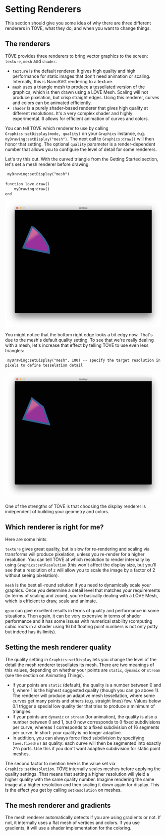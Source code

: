 # Setting Renderers
This section should give you some idea of why there are three different renderers in TÖVE, what they do, and when you want to change things.

##  The renderers
TÖVE provides three renderers to bring vector graphics to the screen: `texture`, `mesh` and `shader`:

* `texture` is the default renderer. It gives high quality and high performance for static images that don't need animation or scaling. Internally, this is NanoSVG rendering to a texture.
*  `mesh` uses a triangle mesh to produce a tessellated version of the graphics, which is then drawn using a LÖVE Mesh. Scaling will not produce pixelation, but crisp straight edges. Using this renderer,  curves and colors can be animated efficiently.
* `shader` is a purely shader-based renderer that gives high quality at different resolutions. It's a very complex shader and highly experimental. It allows for efficient animation of curves and colors.

You can tell TÖVE which renderer to use by calling `Graphics:setDisplay(mode, quality)` on your `Graphics` instance, e.g. `myDrawing:setDisplay("mesh")`. The next call to `Graphics:draw()` will then honor that setting. The optional `quality` parameter is a render-dependent number that allows you to configure the level of detail for some renderers.

Let's try this out. With the curved triangle from the Getting Started section, let's set a mesh renderer before drawing:

```
 myDrawing:setDisplay("mesh")

function love.draw()
	myDrawing:draw()
end
```

![](images/tutorial/triangle-mesh-fine.jpg)

You might notice that the bottom right edge looks a bit edgy now. That's due to the mesh's default quality setting. To see that we're really dealing with a mesh, let's increase that effect by telling TÖVE to use even less triangles:

```
 myDrawing:setDisplay("mesh", 100) -- specify the target resolution in pixels to define tesselation detail
```

![](images/tutorial/mesh-low.jpg)

One of the strengths of TÖVE is that choosing the display renderer is independent of building your geometry and colors.

##  Which renderer is right for me?
Here are some hints:

`texture` gives great quality, but is slow for re-rendering and scaling via transforms will produce pixelation, unless you re-render for a higher resolution. You can tell TÖVE at which resolution to render internally by using `Graphics:setResolution` (this won't affect the display size, but you'll see that a resolution of `2` will allow you to scale the image by a factor of 2 without seeing pixelation).

`mesh` is the best all-round solution if you need to dynamically scale your graphics. Once you determine a detail level that matches your requirements (in terms of scaling and zoom), you're basically dealing with a LÖVE Mesh, which is efficient to draw, scale and animate.

`gpux` can give excellent results in terms of quality and performance in some situations. Then again, it can be very expensive in terms of shader performance and it has some issues with numerical stability (computing cubic roots in a shader using 16 bit floating point numbers is not only potty but indeed has its limits).

## Setting the mesh renderer quality
The quality setting in `Graphics:setDisplay`  lets you change the level of the detail the mesh renderer tessellates its mesh. There are two meanings of this values, depending on whether your points are `static`, `dynamic` or `stream` (see the section on Animating Things).

* If your points are `static` (default), the quality is a number between 0 and 1, where 1 is the highest suggested quality (though you can go above 1). The renderer will produce an adaptive mesh tessellation, where some curves get many points and others (e.g. straight lines) few. Values below 0.1 trigger a special low quality tier that tries to produce a minimum of triangles.
* If your points are `dynamic` or `stream` (for animation), the quality is also a number between 0 and 1, but 0 now corresponds to 0 fixed subdivisions per curve, whereas 1 corresponds to a fixed subdivision of 16 segments per curve. In short: your quality is no longer adaptive.
* In addition, you can always force fixed subdivision by specifying `tove.fixed(n)` as quality: each curve will then be segmented into exactly 2^n parts. Use this if you don't want adaptive subdivision for static point meshes.

The second factor to mention here is the value set via `Graphics:setResolution`. TÖVE internally scales meshes before applying the quality settings. That means that setting a higher resolution will yield a higher quality with the same quality number. Imagine rendering the same image at a higher resolution and then scaling it down again for display. This is the effect you get by calling `setResolution` on meshes.

## The mesh renderer and gradients
The mesh renderer automatically detects if you are using gradients or not. If not, it internally uses a flat mesh of vertices and colors. If you use gradients, it will use a shader implementation for the coloring.
